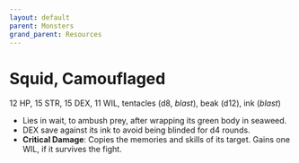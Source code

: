 ```yaml
---
layout: default
parent: Monsters
grand_parent: Resources
---
```


# Squid, Camouflaged

12 HP, 15 STR, 15 DEX, 11 WIL, tentacles (d8, _blast_), beak (d12), ink (_blast_)

- Lies in wait, to ambush prey, after wrapping its green body in seaweed.
- DEX save against its ink to avoid being blinded for d4 rounds.
- **Critical Damage**: Copies the memories and skills of its target. Gains one WIL, if it survives the fight.
